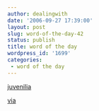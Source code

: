 ```yaml
---
author: dealingwith
date: '2006-09-27 17:39:00'
layout: post
slug: word-of-the-day-42
status: publish
title: word of the day
wordpress_id: '1699'
categories:
 - word of the day
---
```


[juvenilia][1]

[via][2]

   [1]: http://dictionary.reference.com/search?q=juvenilia

   [2]: http://oblivio.com/archives/06091401.html

